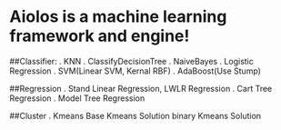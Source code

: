 # Aiolos is a machine learning framework and engine!
##Classifier:
    . KNN
    . ClassifyDecisionTree
    . NaiveBayes
    . Logistic Regression
    . SVM(Linear SVM, Kernal RBF)
    . AdaBoost(Use Stump)

##Regression
    . Stand Linear Regression, LWLR Regression
    . Cart Tree Regression
    . Model Tree Regression

##Cluster
    . Kmeans
        Base Kmeans Solution
        binary Kmeans Solution